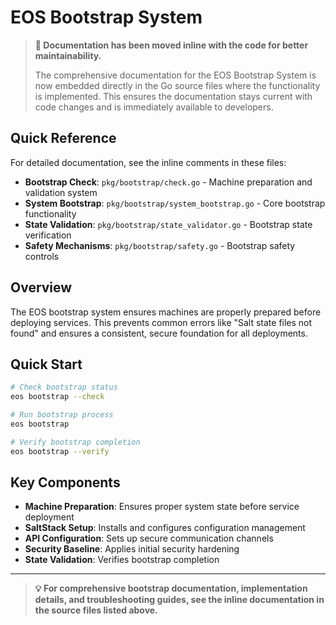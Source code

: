 # EOS Bootstrap System

> **📝 Documentation has been moved inline with the code for better maintainability.**
> 
> The comprehensive documentation for the EOS Bootstrap System is now embedded directly in the Go source files where the functionality is implemented. This ensures the documentation stays current with code changes and is immediately available to developers.

## Quick Reference

For detailed documentation, see the inline comments in these files:

- **Bootstrap Check**: `pkg/bootstrap/check.go` - Machine preparation and validation system
- **System Bootstrap**: `pkg/bootstrap/system_bootstrap.go` - Core bootstrap functionality
- **State Validation**: `pkg/bootstrap/state_validator.go` - Bootstrap state verification
- **Safety Mechanisms**: `pkg/bootstrap/safety.go` - Bootstrap safety controls

## Overview

The EOS bootstrap system ensures machines are properly prepared before deploying services. This prevents common errors like "Salt state files not found" and ensures a consistent, secure foundation for all deployments.

## Quick Start

```bash
# Check bootstrap status
eos bootstrap --check

# Run bootstrap process
eos bootstrap

# Verify bootstrap completion
eos bootstrap --verify
```

## Key Components

- **Machine Preparation**: Ensures proper system state before service deployment
- **SaltStack Setup**: Installs and configures configuration management
- **API Configuration**: Sets up secure communication channels
- **Security Baseline**: Applies initial security hardening
- **State Validation**: Verifies bootstrap completion

---

> **💡 For comprehensive bootstrap documentation, implementation details, and troubleshooting guides, see the inline documentation in the source files listed above.**